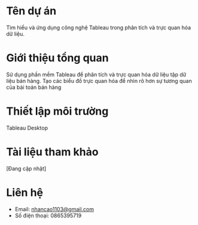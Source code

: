 # Tên dự án
Tìm hiểu và ứng dụng công nghệ Tableau trong phân tích và trực quan hóa dữ liệu.

# Giới thiệu tổng quan
Sử dụng phần mềm Tableau để phân tích và trực quan hóa dữ liệu tập dữ liệu bán hàng. Tạo các biểu đồ trực quan hóa để nhìn rõ hơn sự tương quan của bài toán bán hàng

# Thiết lập môi trường
Tableau Desktop

# Tài liệu tham khảo
[Đang cập nhật]

# Liên hệ
- Email: nhancao1103@gmail.com
- Số điện thoại: 0865395719
